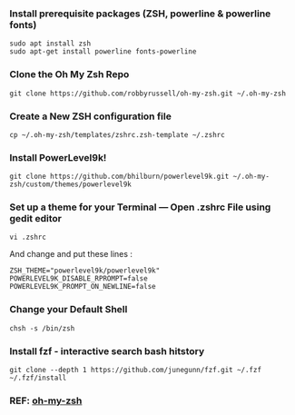 ### Install prerequisite packages (ZSH, powerline & powerline fonts)
```
sudo apt install zsh
sudo apt-get install powerline fonts-powerline
```

### Clone the Oh My Zsh Repo
```
git clone https://github.com/robbyrussell/oh-my-zsh.git ~/.oh-my-zsh
```

### Create a New ZSH configuration file
```
cp ~/.oh-my-zsh/templates/zshrc.zsh-template ~/.zshrc
```

### Install PowerLevel9k!
```
git clone https://github.com/bhilburn/powerlevel9k.git ~/.oh-my-zsh/custom/themes/powerlevel9k
```

### Set up a theme for your Terminal — Open .zshrc File using gedit editor
```
vi .zshrc
```
And change and put these lines :
```
ZSH_THEME="powerlevel9k/powerlevel9k"
POWERLEVEL9K_DISABLE_RPROMPT=false
POWERLEVEL9K_PROMPT_ON_NEWLINE=false
```

### Change your Default Shell
```
chsh -s /bin/zsh
```

### Install fzf - interactive search bash hitstory
```
git clone --depth 1 https://github.com/junegunn/fzf.git ~/.fzf
~/.fzf/install
```

### REF: [oh-my-zsh](https://caffeinedev.medium.com/customize-your-terminal-oh-my-zsh-on-ubuntu-18-04-lts-a9b11b63f2)
